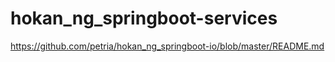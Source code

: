 # hokan_ng_springboot-services

https://github.com/petria/hokan_ng_springboot-io/blob/master/README.md
